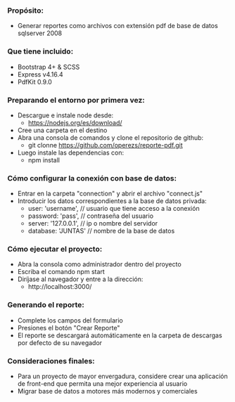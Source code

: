### Propósito:
- Generar reportes como archivos con extensión pdf de base de datos sqlserver 2008

### Que tiene incluido:
- Bootstrap 4+ & SCSS
- Express v4.16.4
- PdfKit 0.9.0

### Preparando el entorno por primera vez:
- Descargue e instale node desde:
    - https://nodejs.org/es/download/
- Cree una carpeta en el destino
- Abra una consola de comandos y clone el repositorio de github:
    - git clonne https://github.com/operezs/reporte-pdf.git
- Luego instale las dependencias con:
    - npm install 

### Cómo configurar la conexión con base de datos:
- Entrar en la carpeta "connection" y abrir el archivo "connect.js"
- Introducir los datos correspondientes a la base de datos privada:
    - user: 'username',        // usuario que tiene acceso a la conexión
    - password: 'pass',       // contraseña del usuario
    - server: '127.0.0.1',    // ip o nombre del servidor
    - database: 'JUNTAS'      // nombre de la base de datos

### Cómo ejecutar el proyecto:
- Abra la consola como administrador dentro del proyecto
- Escriba el comando npm start
- Diríjase al navegador y entre a la dirección:
    - http://localhost:3000/

### Generando el reporte:
- Complete los campos del formulario
- Presiones el botón "Crear Reporte"
- El reporte se descargará automáticamente en la carpeta de descargas 
por defecto de su navegador 

### Consideraciones finales:
- Para un proyecto de mayor envergadura, considere crear una aplicación 
de front-end que permita una mejor experiencia al usuario
- Migrar base de datos a motores más modernos y comerciales

